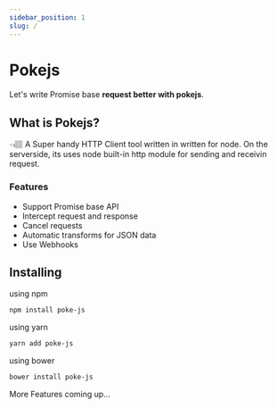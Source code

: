 ```yaml
---
sidebar_position: 1
slug: /
---
```


# Pokejs

Let's write Promise base  **request better with pokejs**.

## What is Pokejs?

👈🏽 A Super handy HTTP Client tool written in written for node. On the serverside, its uses node built-in http module for sending and receivin request.


### Features

- Support Promise base API
- Intercept request and response
- Cancel requests
- Automatic transforms for JSON data
- Use Webhooks

## Installing


using npm  

```bash
npm install poke-js
```

using yarn

```bash
yarn add poke-js
```


using bower

```bash
bower install poke-js
```

More Features coming up...
